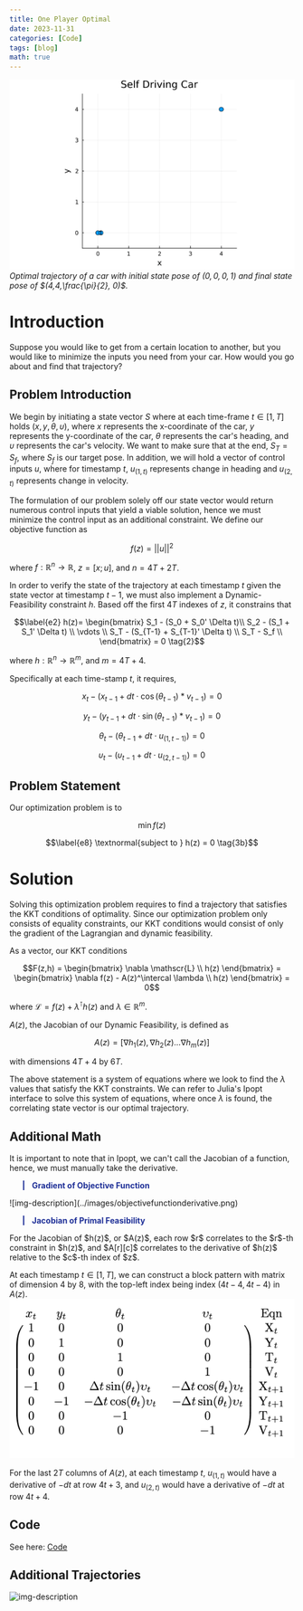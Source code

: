 ```yaml
---
title: One Player Optimal
date: 2023-11-31
categories: [Code]
tags: [blog]
math: true
---
```

![img-description](../images/t1.gif)
_Optimal trajectory of a car with initial state pose of $(0,0,0,1)$ and final state pose of $(4,4,\frac{\pi}{2}, 0)$._

# Introduction
Suppose you would like to get from a certain location to another, but you would like to minimize the inputs you need from your car. How would you go about and find that trajectory?
## Problem Introduction
We begin by initiating a state vector $S$ where at each time-frame $t \in [1,T]$ holds $(x,y,\theta,\upsilon)$, where $x$ represents the x-coordinate of the car, $y$ represents the y-coordinate of the car, $\theta$ represents the car's heading, and $\upsilon$ represents the car's velocity. We want to make sure that at the end, $S_T = S_f$, where $S_f$ is our target pose. In addition, we will hold a vector of control inputs $u$, where for timestamp $t$, $u_{(1,t)}$ represents change in heading and $u_{(2,t)}$ represents change in velocity.

The formulation of our problem solely off our state vector would return numerous control inputs that yield a viable solution, hence we must minimize the control input as an additional constraint. We define our objective function as

$$\label{e1} f(z)=\vert \vert u \vert \vert^2 \tag{1}$$

where $f:\mathbb{R}^n \rightarrow \mathbb{R}$, $z = [x;u]$, and $n = 4T + 2T$.

In order to verify the state of the trajectory at each timestamp $t$ given  the state vector at timestamp $t-1$, we must also implement a Dynamic-Feasibility constraint $h$. Based off the first $4T$ indexes of $z$, it constrains that

$$\label{e2} h(z)= \begin{bmatrix} S_1 - (S_0 + S_0' \Delta t)\\ S_2 - (S_1 + S_1' \Delta t) \\ \vdots \\ S_T - (S_{T-1} + S_{T-1}' \Delta t) \\ S_T - S_f \\ \end{bmatrix} = 0 \tag{2}$$

where $h:\mathbb{R}^n \rightarrow \mathbb{R}^m$, and $m = 4T + 4$.

Specifically at each time-stamp $t$, it requires, 

$$\label{e3} x_t - \big( x_{t-1} + dt \cdot \cos({\theta_{t-1}}) * v_{t-1} \big) = 0 \tag{Eqn X[t]}$$

$$\label{e4} y_t - \big( y_{t-1} + dt \cdot \sin({\theta_{t-1}}) * v_{t-1} \big) = 0 \tag{Eqn Y[t]}$$

$$\label{e5} \theta_t - \big( \theta_{t-1} + dt \cdot u_{(1,t-1)}) = 0 \tag{Eqn T[t]}$$

$$\label{e6} \upsilon_t - \big( \upsilon_{t-1} + dt \cdot u_{(2,t-1)}) = 0 \tag{Eqn V[t]}$$

## Problem Statement
Our optimization problem is to 

$$\label{e7} \min f(z) \tag{3a}$$

$$\label{e8} \textnormal{subject to } h(z) = 0 \tag{3b}$$

# Solution
Solving this optimization problem requires to find a trajectory that satisfies the KKT conditions of optimality. Since our optimization problem only consists of equality constraints, our KKT conditions would consist of only the gradient of the Lagrangian and dynamic feasibility.

As a vector, our KKT conditions

$$F(z,h) = \begin{bmatrix} \nabla \mathscr{L} \\ h(z) \end{bmatrix} = \begin{bmatrix} \nabla f(z) - A(z)^\intercal \lambda  \\ h(z) \end{bmatrix} = 0$$

where $\mathscr{L} = f(z) + \lambda^\intercal h(z)$ and $\lambda \in \mathbb{R}^m$.

$A(z)$, the Jacobian of our Dynamic Feasibility, is defined as

$$A(z) = [\nabla h_1(z), \nabla h_2(z) \dots \nabla h_m(z)]$$

with dimensions $4T+4$ by $6T$.

The above statement is a system of equations where we look to find the $\lambda$ values that satisfy the KKT constraints. We can refer to Julia's Ipopt interface to solve this system of equations, where once $\lambda$ is found, the correlating state vector is our optimal trajectory.

## Additional Math
It is important to note that in Ipopt, we can't call the Jacobian of a function, hence, we must manually take the derivative.

<blockquote style="color: #1e2f97; border-left-color: #1e2f97">
<b>Gradient of Objective Function</b>
</blockquote>
![img-description](../images/objectivefunctionderivative.png)

<blockquote style="color: #1e2f97; border-left-color: #1e2f97">
<b>Jacobian of Primal Feasibility</b>
</blockquote>
For the Jacobian of $h(z)$, or $A(z)$, each row $r$ correlates to the $r$-th constraint in $h(z)$, and $A[r][c]$ correlates to the derivative of $h(z)$ relative to the $c$-th index of $z$.

At each timestamp $t \in [1,T]$, we can construct a block pattern with matrix of dimension $4$ by $8$, with the top-left index being index $(4t-4,4t-4)$ in $A(z)$.
![img-description](../images/lagrangianfunctionjacobian.png)

For the last $2T$ columns of $A(z)$, at each timestamp $t$, $u_{(1,t)}$ would have a derivative of $-dt$ at row $4t+3$, and $u_{(2,t)}$ would have a derivative of $-dt$ at row $4t+4$.


## Code
See here: [Code](https://github.com/Rich-Nyan/optimal/blob/main/OnePlayer.jl)

## Additional Trajectories
![img-description](../../images/t2.gif)
